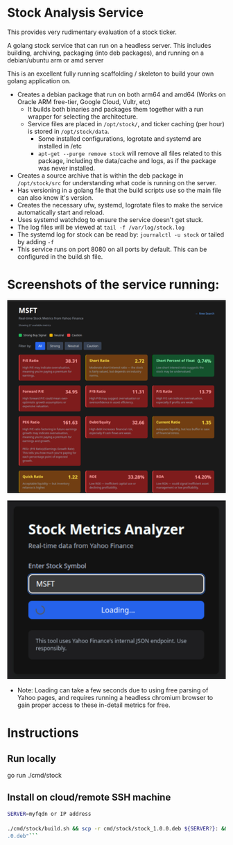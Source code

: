 # Stock Analysis Service
This provides very rudimentary evaluation of a stock ticker.

A golang stock service that can run on a headless server. This includes building, archiving, packaging (into deb packages), and running on a debian/ubuntu arm or amd server

This is an excellent fully running scaffolding / skeleton to build your own golang application on.

- Creates a debian package that run on both arm64 and amd64 (Works on Oracle ARM free-tier, Google Cloud, Vultr, etc)
  - It builds both binaries and packages them together with a run wrapper for selecting the architecture.
  - Service files are placed in `/opt/stock/`, and ticker caching (per hour) is stored in `/opt/stock/data`.
    - Some installed configurations, logrotate and systemd are installed in /etc
    - `apt-get --purge remove stock` will remove all files related to this package, including the data/cache and logs, as if the package was never installed.
- Creates a source archive that is within the deb package in `/opt/stock/src` for understanding what code is running on the server.
- Has versioning in a golang file that the build scripts use so the main file can also know it's version.
- Creates the necessary ufw, systemd, logrotate files to make the service automatically start and reload.
- Uses systemd watchdog to ensure the service doesn't get stuck.
- The log files will be viewed at `tail -f /var/log/stock.log`
- The systemd log for stock can be read by: `journalctl -u stock` or tailed by adding `-f`
- This service runs on port 8080 on all ports by default. This can be configured in the build.sh file.

# Screenshots of the service running:

![Analysis of stock valuation](docs/stock_analysis_MSFT.png)

![Entered stock and loading data](docs/stock_metrics_analyzer_home.png)

- Note: Loading can take a few seconds due to using free parsing of Yahoo pages, and requires running a headless chromium browser to gain proper access to these in-detail metrics for free.

# Instructions

## Run locally

go run ./cmd/stock

## Install on cloud/remote SSH machine

``` bash
SERVER=myfqdn or IP address

./cmd/stock/build.sh && scp -r cmd/stock/stock_1.0.0.deb ${SERVER?}: && ssh ${SERVER?} "sudo apt-get -y remove stock && sudo dpkg -i stock_1.0
.0.deb"```
